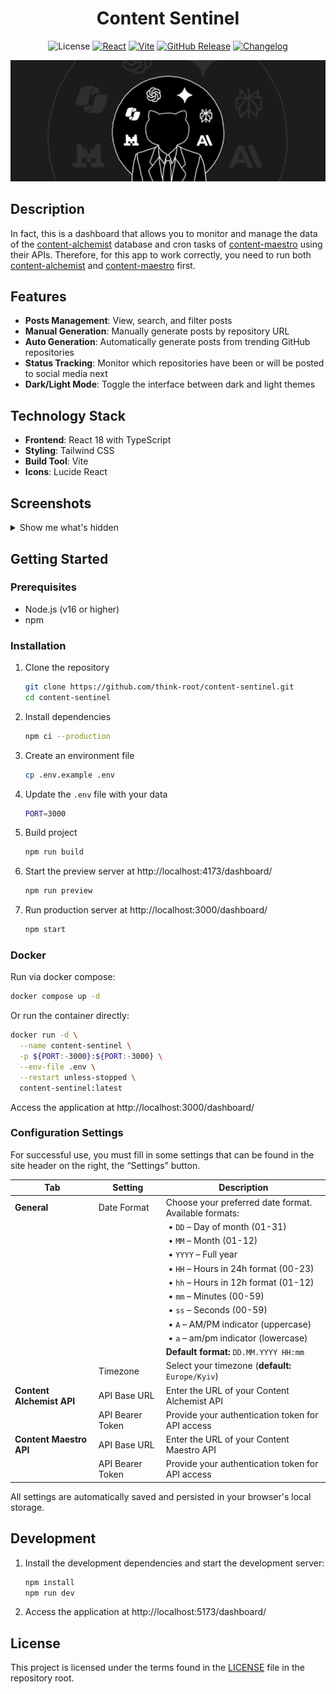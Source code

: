<h1 align="center">Content Sentinel</h1>

<div align="center">

![License](https://img.shields.io/github/license/think-root/content-sentinel?style=flat-square)
[![React](https://img.shields.io/badge/React-18.3.1-61DAFB?style=flat-square&logo=react)](https://reactjs.org/)
[![Vite](https://img.shields.io/badge/Vite-6.2.2-646CFF?style=flat-square&logo=vite)](https://vitejs.dev/)
[![GitHub Release](https://img.shields.io/github/v/release/think-root/content-sentinel?style=flat-square)](https://github.com/think-root/content-sentinel/releases)
[![Changelog](https://img.shields.io/badge/changelog-view-blue?style=flat-square)](https://github.com/think-root/content-sentinel/blob/main/CHANGELOG.md)

<img src="assets/baner.png" alt="baner">

</div>

## Description

In fact, this is a dashboard that allows you to monitor and manage the data of the [content-alchemist](https://github.com/think-root/content-alchemist) database and cron tasks of [content-maestro](https://github.com/think-root/content-maestro) using their APIs. Therefore, for this app to work correctly, you need to run both [content-alchemist](https://github.com/think-root/content-alchemist) and [content-maestro](https://github.com/think-root/content-maestro) first.

## Features

- **Posts Management**: View, search, and filter posts
- **Manual Generation**: Manually generate posts by repository URL
- **Auto Generation**: Automatically generate posts from trending GitHub repositories
- **Status Tracking**: Monitor which repositories have been or will be posted to social media next
- **Dark/Light Mode**: Toggle the interface between dark and light themes

## Technology Stack

- **Frontend**: React 18 with TypeScript
- **Styling**: Tailwind CSS
- **Build Tool**: Vite
- **Icons**: Lucide React

## Screenshots

<details>
  <summary>Show me what's hidden</summary>
   
  ![alt text](assets/screenshot0.png)  
  
  ![alt text](assets/screenshot1.png)  
  
  ![alt text](assets/screenshot2.png)  
  
  ![alt text](assets/screenshot3.png)
  
</details>

## Getting Started

### Prerequisites

- Node.js (v16 or higher)
- npm

### Installation

1. Clone the repository

   ```bash
   git clone https://github.com/think-root/content-sentinel.git
   cd content-sentinel
   ```

2. Install dependencies

   ```bash
   npm ci --production
   ```

3. Create an environment file

   ```bash
   cp .env.example .env
   ```

4. Update the `.env` file with your data

   ```bash
   PORT=3000
   ```

5. Build project

   ```bash
   npm run build
   ```

6. Start the preview server at http://localhost:4173/dashboard/

   ```bash
   npm run preview
   ```

7. Run production server at http://localhost:3000/dashboard/
   ```bash
   npm start
   ```

### Docker

Run via docker compose:

```bash
docker compose up -d
```

Or run the container directly:

```bash
docker run -d \
  --name content-sentinel \
  -p ${PORT:-3000}:${PORT:-3000} \
  --env-file .env \
  --restart unless-stopped \
  content-sentinel:latest
```

Access the application at http://localhost:3000/dashboard/

### Configuration Settings

For successful use, you must fill in some settings that can be found in the site header on the right, the “Settings” button.

| Tab                       | Setting          | Description                                           |
| ------------------------- | ---------------- | ----------------------------------------------------- |
| **General**               | Date Format      | Choose your preferred date format. Available formats: |
|                           |                  | &nbsp;• `DD` – Day of month (01-31)                   |
|                           |                  | &nbsp;• `MM` – Month (01-12)                          |
|                           |                  | &nbsp;• `YYYY` – Full year                            |
|                           |                  | &nbsp;• `HH` – Hours in 24h format (00-23)            |
|                           |                  | &nbsp;• `hh` – Hours in 12h format (01-12)            |
|                           |                  | &nbsp;• `mm` – Minutes (00-59)                        |
|                           |                  | &nbsp;• `ss` – Seconds (00-59)                        |
|                           |                  | &nbsp;• `A` – AM/PM indicator (uppercase)             |
|                           |                  | &nbsp;• `a` – am/pm indicator (lowercase)             |
|                           |                  | **Default format:** `DD.MM.YYYY HH:mm`                |
|                           | Timezone         | Select your timezone (**default:** `Europe/Kyiv`)     |
| **Content Alchemist API** | API Base URL     | Enter the URL of your Content Alchemist API           |
|                           | API Bearer Token | Provide your authentication token for API access      |
| **Content Maestro API**   | API Base URL     | Enter the URL of your Content Maestro API             |
|                           | API Bearer Token | Provide your authentication token for API access      |

All settings are automatically saved and persisted in your browser's local storage.

## Development

1. Install the development dependencies and start the development server:

   ```bash
   npm install
   npm run dev
   ```

2. Access the application at http://localhost:5173/dashboard/

## License

This project is licensed under the terms found in the [LICENSE](LICENSE) file in the repository root.
